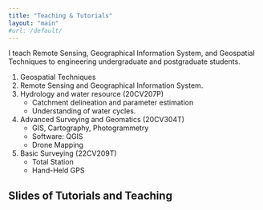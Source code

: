 ```yaml
---
title: "Teaching & Tutorials"
layout: "main"
#url: /default/
---
```


I teach Remote Sensing, Geographical Information System, and Geospatial Techniques to engineering undergraduate and postgraduate students. 

1. Geospatial Techniques
2. Remote Sensing and Geographical Information System.
3. Hydrology and water resource (20CV207P)
    - Catchment delineation and parameter estimation 
    - Understanding of water cycles.
4. Advanced Surveying and Geomatics (20CV304T)
    - GIS, Cartography, Photogrammetry
    - Software: QGIS
    - Drone Mapping
5. Basic Surveying (22CV209T)
    - Total Station
    - Hand-Held GPS

## Slides of Tutorials and Teaching 
